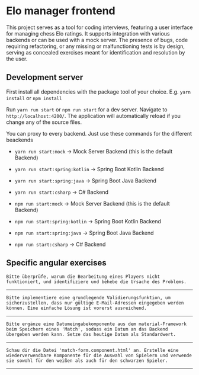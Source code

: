 # Elo manager frontend

This project serves as a tool for coding interviews, featuring a user interface for managing chess Elo ratings. It supports integration with various backends or can be used with a mock server. The presence of bugs, code requiring refactoring, or any missing or malfunctioning tests is by design, serving as concealed exercises meant for identification and resolution by the user.

## Development server

First install all dependencies with the package tool of your choice. E.g. `yarn install` or `npm install`

Run `yarn run start` or `npm run start` for a dev server. Navigate to `http://localhost:4200/`. The application will automatically reload if you change any of the source files.

You can proxy to every backend. Just use these commands for the different beackends
- `yarn run start:mock` -> Mock Server Backend (this is the default Backend)
- `yarn run start:spring:kotlin` -> Spring Boot Kotlin Backend
- `yarn run start:spring:java` -> Spring Boot Java Backend
- `yarn run start:csharp` -> C# Backend


- `npm run start:mock` -> Mock Server Backend (this is the default Backend)
- `npm run start:spring:kotlin` -> Spring Boot Kotlin Backend
- `npm run start:spring:java` -> Spring Boot Java Backend
- `npm run start:csharp` -> C# Backend

## Specific angular exercises


```
Bitte überprüfe, warum die Bearbeitung eines Players nicht funktioniert, und identifiziere und behebe die Ursache des Problems.
```

---

```
Bitte implementiere eine grundlegende Validierungsfunktion, um sicherzustellen, dass nur gültige E-Mail-Adressen eingegeben werden können. Eine einfache Lösung ist vorerst ausreichend.
```

---

```
Bitte ergänze eine Datumeingabekomponente aus dem material-Framework beim Speichern eines 'Match', sodass ein Datum an das Backend übergeben werden kann. Setze das heutige Datum als Standardwert.
```

---

```
Schau dir die Datei 'match-form.component.html' an. Erstelle eine wiederverwendbare Komponente für die Auswahl von Spielern und verwende sie sowohl für den weißen als auch für den schwarzen Spieler.
```

---

